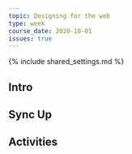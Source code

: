 ```yaml
---
topic: Designing for the web
type: week
course_date: 2020-10-01
issues: true
---
```


{% include shared_settings.md %}

## Intro

## Sync Up

## Activities

<!--
++ web dev workflow

{::options auto_id_prefix="w05-" /}
{: .aside-wrapper}
<span class="highlighter">
[W05 Slides](files/w05.min.pdf){:target="_blank"} (PDF, 791 kb)
</span>

## Agenda
- Submitting proj 1
- On Critiques
- Present your designs
- Discuss web design + dev workflows
- Discuss proj 2

## Activities
- Jurassic Park quiz about HTML elements

## Homework
- Create style tiles and initial comps for proj 2
-->
